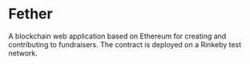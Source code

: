 # Fether

A blockchain web application based on Ethereum for creating and contributing to fundraisers.
The contract is deployed on a Rinkeby test network.
